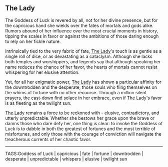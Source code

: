 ## The Lady

The Goddess of Luck is revered by all, not for her divine presence, but for the capricious hand she wields over the fates of mortals and gods alike. Rumors abound of her influence over the most crucial moments in history, tipping the scales in favor or against the ambitions of those daring enough to rely on her fickle nature.

Intrinsically tied to the very fabric of fate, [The Lady](../Gods/The_Lady.md)'s touch is as gentle as a single roll of dice, or as devastating as a cataclysm. Although she lacks both temples and worshippers, and legends say that although speaking her name reduces the chance of her favor, the hearts of mortals cannot resist whispering for her elusive attention.

Yet, for all her enigmatic power, [The Lady](../Gods/The_Lady.md) has shown a particular affinity for the downtrodden and the desperate, those souls who fling themselves on the whims of fortune with no other recourse. Through a million silent prayers, the cast-down find solace in her embrace, even if [The Lady](../Gods/The_Lady.md)'s favor is as fleeting as the twilight sun.

[The Lady](../Gods/The_Lady.md) remains a force to be reckoned with - elusive, contradictory, and utterly unpredictable. Whether she bestows her grace upon the brave or damns those who dare defy her, one thing is clear: to invoke the Goddess of Luck is to dabble in both the greatest of fortunes and the most terrible of misfortunes, and only those with the courage of conviction will navigate the treacherous currents of her chaotic favor.



---


TAGS:Goddess of Luck | capricious | fate | fortune | downtrodden | desperate | unpredictable | whispers | elusive | twilight sun
